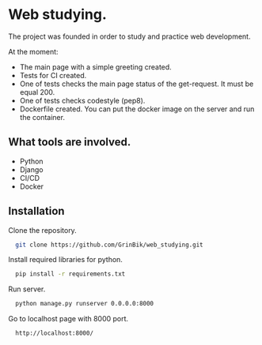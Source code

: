 # Web studying.

The project was founded in order to study and practice web development.

At the moment:
- The main page with a simple greeting created.
- Tests for CI created.
- One of tests checks the main page status of the get-request. It must be equal 200.
- One of tests checks codestyle (pep8).
- Dockerfile created. You can put the docker image on the server and run the container.

## What tools are involved.

 - Python
 - Django
 - CI/CD
 - Docker


## Installation

Clone the repository.
```bash
  git clone https://github.com/GrinBik/web_studying.git
```
Install required libraries for python.
```bash
  pip install -r requirements.txt
```
Run server.
```bash
  python manage.py runserver 0.0.0.0:8000
```
Go to localhost page with 8000 port.
```bash
  http://localhost:8000/
```
